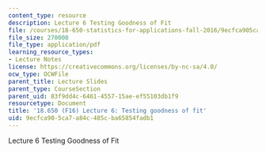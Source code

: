 ```yaml
---
content_type: resource
description: Lecture 6 Testing Goodness of Fit
file: /courses/18-650-statistics-for-applications-fall-2016/9ecfca905ca7a84c485cba65854fadb1_MIT18_650F16_Testing_GF.pdf
file_size: 270008
file_type: application/pdf
learning_resource_types:
- Lecture Notes
license: https://creativecommons.org/licenses/by-nc-sa/4.0/
ocw_type: OCWFile
parent_title: Lecture Slides
parent_type: CourseSection
parent_uid: 83f9dd4c-6461-4557-15ae-ef55103db1f9
resourcetype: Document
title: '18.650 (F16) Lecture 6: Testing goodness of fit'
uid: 9ecfca90-5ca7-a84c-485c-ba65854fadb1
---
```

Lecture 6 Testing Goodness of Fit